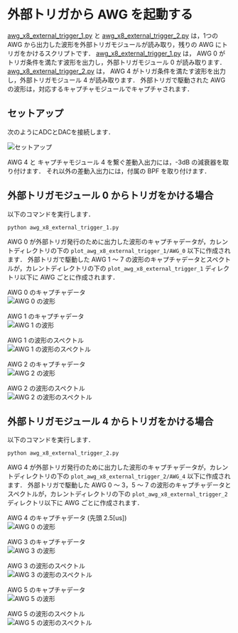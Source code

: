 # 外部トリガから AWG を起動する

[awg_x8_external_trigger_1.py](../examples/awg_x8_external_trigger/awg_x8_external_trigger_1.py) と 
[awg_x8_external_trigger_2.py](../examples/awg_x8_external_trigger/awg_x8_external_trigger_2.py) は，1つの AWG から出力した波形を外部トリガモジュールが読み取り，残りの AWG にトリガをかけるスクリプトです．
[awg_x8_external_trigger_1.py](../examples/awg_x8_external_trigger/awg_x8_external_trigger_1.py) は，
AWG 0 がトリガ条件を満たす波形を出力し，外部トリガモジュール 0 が読み取ります．
[awg_x8_external_trigger_2.py](../examples/awg_x8_external_trigger/awg_x8_external_trigger_2.py) は，
AWG 4 がトリガ条件を満たす波形を出力し，外部トリガモジュール 4 が読み取ります．
外部トリガで駆動された AWG の波形は，対応するキャプチャモジュールでキャプチャされます．

## セットアップ

次のようにADCとDACを接続します．

![セットアップ](../../docs/images/dac_adc_setup-5.png)

AWG 4 と キャプチャモジュール 4 を繋ぐ差動入出力には，-3dB の減衰器を取り付けます．
それ以外の差動入出力には，付属の BPF を取り付けます．

## 外部トリガモジュール 0 からトリガをかける場合

以下のコマンドを実行します．

```
python awg_x8_external_trigger_1.py
```

AWG 0 が外部トリガ発行のために出力した波形のキャプチャデータが，カレントディレクトリの下の `plot_awg_x8_external_trigger_1/AWG_0` 以下に作成されます．
外部トリガで駆動した AWG 1 ～ 7 の波形のキャプチャデータとスペクトルが，カレントディレクトリの下の `plot_awg_x8_external_trigger_1` ディレクトリ以下に AWG ごとに作成されます．

AWG 0 のキャプチャデータ  
![AWG 0 の波形](images/AWG_0_step_0_captured-1.png)

AWG 1 のキャプチャデータ  
![AWG 1 の波形](images/AWG_1_step_0_captured-1.png)

AWG 1 の波形のスペクトル  
![AWG 1 の波形のスペクトル](images/AWG_1_step_1_frame_0_FFT_abs-1.png)

AWG 2 のキャプチャデータ  
![AWG 2 の波形](images/AWG_2_step_0_captured-1.png)

AWG 2 の波形のスペクトル  
![AWG 2 の波形のスペクトル](images/AWG_2_step_1_frame_0_FFT_abs-1.png)

## 外部トリガモジュール 4 からトリガをかける場合

以下のコマンドを実行します．

```
python awg_x8_external_trigger_2.py
```

AWG 4 が外部トリガ発行のために出力した波形のキャプチャデータが，カレントディレクトリの下の `plot_awg_x8_external_trigger_2/AWG_4` 以下に作成されます．
外部トリガで駆動した AWG 0 ～ 3，5 ～ 7 の波形のキャプチャデータとスペクトルが，カレントディレクトリの下の `plot_awg_x8_external_trigger_2` ディレクトリ以下に AWG ごとに作成されます．

AWG 4 のキャプチャデータ (先頭 2.5[us])  
![AWG 0 の波形](images/AWG_4_step_0_captured-2.png)

AWG 3 のキャプチャデータ  
![AWG 3 の波形 ](images/AWG_3_step_0_captured-2.png)

AWG 3 の波形のスペクトル  
![AWG 3 の波形のスペクトル](images/AWG_3_step_1_frame_0_FFT_abs-2.png)

AWG 5 のキャプチャデータ  
![AWG 5 の波形](images/AWG_5_step_0_captured-2.png)

AWG 5 の波形のスペクトル  
![AWG 5 の波形のスペクトル](images/AWG_5_step_1_frame_0_FFT_abs-2.png)
　　　   